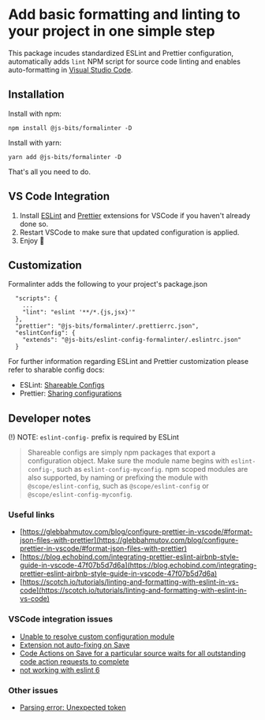 # Add basic formatting and linting to your project in one simple step

This package incudes standardized ESLint and Prettier configuration, automatically adds `lint` NPM script for source code linting and enables auto-formatting in [Visual Studio Code](https://code.visualstudio.com/).

## Installation

Install with npm:

```
npm install @js-bits/formalinter -D
```

Install with yarn:

```
yarn add @js-bits/formalinter -D
```

That's all you need to do.

## VS Code Integration

1. Install [ESLint](https://marketplace.visualstudio.com/items?itemName=dbaeumer.vscode-eslint) and [Prettier](https://marketplace.visualstudio.com/items?itemName=esbenp.prettier-vscode) extensions for VSCode if you haven't already done so.
1. Restart VSCode to make sure that updated configuration is applied.
1. Enjoy 🎉

## Customization

Formalinter adds the following to your project's package.json

```
  "scripts": {
    ...
    "lint": "eslint '**/*.{js,jsx}'"
  },
  "prettier": "@js-bits/formalinter/.prettierrc.json",
  "eslintConfig": {
    "extends": "@js-bits/eslint-config-formalinter/.eslintrc.json"
  }
```

For further information regarding ESLint and Prettier customization please refer to sharable config docs:

- ESLint: [Shareable Configs](https://eslint.org/docs/developer-guide/shareable-configs)
- Prettier: [Sharing configurations](https://prettier.io/docs/en/configuration.html#sharing-configurations)

## Developer notes

(!) NOTE: `eslint-config-` prefix is required by ESLint

> Shareable configs are simply npm packages that export a configuration object. Make sure the module name begins with `eslint-config-`, such as `eslint-config-myconfig`. npm scoped modules are also supported, by naming or prefixing the module with `@scope/eslint-config`, such as `@scope/eslint-config` or `@scope/eslint-config-myconfig`.

### Useful links

- [https://glebbahmutov.com/blog/configure-prettier-in-vscode/#format-json-files-with-prettier](https://glebbahmutov.com/blog/configure-prettier-in-vscode/#format-json-files-with-prettier)
- [https://blog.echobind.com/integrating-prettier-eslint-airbnb-style-guide-in-vscode-47f07b5d7d6a](https://blog.echobind.com/integrating-prettier-eslint-airbnb-style-guide-in-vscode-47f07b5d7d6a)
- [https://scotch.io/tutorials/linting-and-formatting-with-eslint-in-vs-code](https://scotch.io/tutorials/linting-and-formatting-with-eslint-in-vs-code)

### VSCode integration issues

- [Unable to resolve custom configuration module](https://github.com/prettier/prettier-vscode/issues/1289)
- [Extension not auto-fixing on Save](https://github.com/microsoft/vscode-eslint/issues/833)
- [Code Actions on Save for a particular source waits for all outstanding code action requests to complete](https://github.com/microsoft/vscode/issues/89745)
- [not working with eslint 6](https://github.com/prettier/prettier-vscode/issues/870#issuecomment-571163060)

### Other issues

- [Parsing error: Unexpected token](https://stackoverflow.com/questions/36001552/eslint-parsing-error-unexpected-token)
